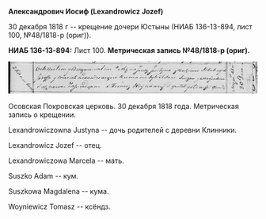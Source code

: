 **Александрович Иосиф (Lexandrowicz Jozef)**

30 декабря 1818 г -- крещение дочери Юстыны (НИАБ 136-13-894, лист 100,
№48/1818-р (ориг)).

**НИАБ 136-13-894:** Лист 100. **Метрическая запись №48/1818-р (ориг).**

![](./media/62a7a583ab3142a60df82941dfec59bbc40ebb08.png)

Осовская Покровская церковь. 30 декабря 1818 года. Метрическая запись о
крещении.

Lexandrowiczowna Justyna -- дочь родителей с деревни Клинники.

Lexandrowicz Jozef -- отец.

Lexandrowiczowa Marcela -- мать.

Suszko Adam -- кум.

Suszkowa Magdalena -- кума.

Woyniewicz Tomasz -- ксёндз.
